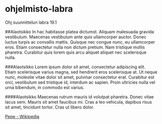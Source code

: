 # ohjelmisto-labra
Ohj suunnittelun labra 19.1

##Alaotsikko
In hac habitasse platea dictumst. Aliquam malesuada gravida vestibulum. Maecenas vestibulum ante quis ullamcorper auctor. Donec luctus turpis ac convallis mattis. Quisque nec congue nunc, eu ullamcorper eros. Etiam consectetur nulla non dictum pretium. Nam tristique mollis pharetra. Curabitur quis lorem quis arcu aliquet aliquet nec scelerisque nulla. 

###Alaotsikko
Lorem ipsum dolor sit amet, consectetur adipiscing elit. Etiam scelerisque varius magna, sed hendrerit eros scelerisque at. Ut neque nunc, molestie vitae dolor sit amet, pulvinar consectetur erat. Curabitur est orci, vestibulum sed tristique id, interdum ac sapien. Proin ultricies nulla vel urna bibendum, in commodo est varius.

####Alaotsikko
Maecenas rutrum mauris id volutpat pharetra. Donec vitae lacus sem. Mauris sit amet faucibus mi. Cras a leo vehicula, dapibus risus sit amet, tincidunt tortor. Cras ut libero dolor. 

[Pepe - Wikipedia](https://fi.wikipedia.org/wiki/Pepe)
